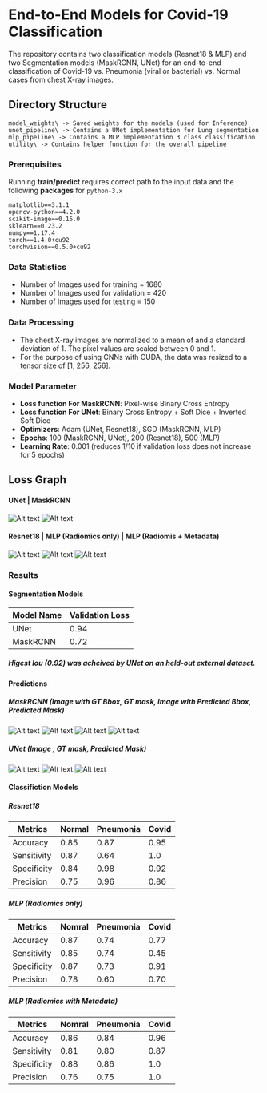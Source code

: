 # End-to-End Models for Covid-19 Classification
The repository contains two classification models (Resnet18 & MLP) and two Segmentation models (MaskRCNN, UNet) for an end-to-end classification of Covid-19
vs. Pneumonia (viral or bacterial) vs. Normal cases from chest X-ray images.

## Directory Structure
```
model_weights\ -> Saved weights for the models (used for Inference)
unet_pipeline\ -> Contains a UNet implementation for Lung segmentation
mlp_pipeline\ -> Contains a MLP implementation 3 class classification
utility\ -> Contains helper function for the overall pipeline
```
### Prerequisites
Running **train/predict** requires correct path to the input data and the following **packages** for ```python-3.x```
```
matplotlib==3.1.1
opencv-python==4.2.0
scikit-image==0.15.0
sklearn==0.23.2
numpy==1.17.4
torch==1.4.0+cu92
torchvision==0.5.0+cu92
```
### Data Statistics

* Number of Images used for training = 1680
* Number of Images used for validation = 420
* Number of Images used for testing = 150

### Data Processing
* The chest X-ray images are normalized to a mean of and a standard deviation of 1. The pixel values are scaled between 0 and 1.
* For the purpose of using CNNs with CUDA, the data was resized to a tensor size of [1, 256, 256].

### Model Parameter

* **Loss function For MaskRCNN**: Pixel-wise Binary Cross Entropy
* **Loss function For UNet**: Binary Cross Entropy + Soft Dice + Inverted Soft Dice
* **Optimizers**: Adam (UNet, Resnet18), SGD (MaskRCNN, MLP)
* **Epochs**: 100 (MaskRCNN, UNet), 200 (Resnet18), 500 (MLP)
* **Learning Rate**: 0.001 (reduces 1/10 if validation loss does not increase for 5 epochs) 

## Loss Graph
#### UNet | MaskRCNN
![Alt text](logs/train_losses_unet.png?raw=true "Title")
![Alt text](logs/mask_rcnn_train_loss.png?raw=true "Title")

#### Resnet18 | MLP (Radiomics only) | MLP (Radiomis + Metadata)
![Alt text](logs/resnet18_losses.png?raw=true "Title")
![Alt text](logs/mlp_radiomics_only.png?raw=true "Title")
![Alt text](logs/mlp_radiomics_with_metadata.png?raw=true "Title")

### Results

#### Segmentation Models 
Model Name | Validation Loss 
--- | --- |
UNet | 0.94 |
MaskRCNN | 0.72 |

##### Higest Iou (0.92) was acheived by UNet on an held-out external dataset.

#### Predictions

##### MaskRCNN (Image with GT Bbox, GT mask, Image with Predicted Bbox, Predicted Mask)
![Alt text](logs/sample_xray.png?raw=true "Title")
![Alt text](logs/gt_mask_1.png?raw=true "Title")
![Alt text](logs/sample_xray_predicted_bbox.png?raw=true "Title")
![Alt text](logs/predicted_mask_maskrcnn.png?raw=true "Title")

##### UNet (Image , GT mask, Predicted Mask)
![Alt text](logs/sample_xray_2.png?raw=true "Title")
![Alt text](logs/gt_mask_2.png?raw=true "Title")
![Alt text](logs/predicted_mask_unet.png?raw=true "Title")


#### Classifiction Models 

##### Resnet18
Metrics | Normal | Pneumonia | Covid  
--- | --- | --- | ---|
Accuracy | 0.85 | 0.87 | 0.95 |
Sensitivity | 0.87 | 0.64 | 1.0 |
Specificity | 0.84 | 0.98 | 0.92 |
Precision | 0.75 | 0.96 | 0.86 |

##### MLP (Radiomics only)
Metrics | Nomral | Pneumonia | Covid  
--- | --- | --- | ---|
Accuracy | 0.87 | 0.74 | 0.77 |
Sensitivity | 0.85 | 0.74 | 0.45 |
Specificity | 0.87 | 0.73 | 0.91 |
Precision | 0.78 | 0.60 | 0.70 |

##### MLP (Radiomics with Metadata)
Metrics | Nomral | Pneumonia | Covid  
--- | --- | --- | ---|
Accuracy | 0.86 | 0.84 | 0.96 |
Sensitivity | 0.81 | 0.80 | 0.87 |
Specificity | 0.88 | 0.86 | 1.0 |
Precision | 0.76 | 0.75 | 1.0 |